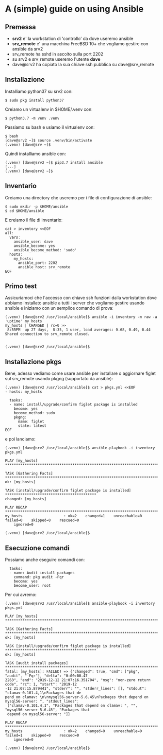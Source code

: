 # A (simple) guide on using Ansible

## Premessa
- **srv2** e' la workstation di 'controllo' da dove useremo ansible
- **srv_remote** e' una macchina FreeBSD 10+ che vogliamo gestire con ansible da srv2
- srv_remote ha sshd in ascolto sulla port 2202
- su srv2 e srv_remote useremo l'utente **dave**
- dave@srv2 ha copiato la sua chiave ssh pubblica su dave@srv_remote


## Installazione
Installiamo python37 su srv2 con:
```
$ sudo pkg install python37
```

Creiamo un virtualenv in $HOME/.venv con:
```
$ python3.7 -m venv .venv
```

Passiamo su bash e usiamo il virtualenv con:
```
$ bash
[dave@srv2 ~]$ source .venv/bin/activate
(.venv) [dave@srv ~]$ 
```

Quindi installiamo ansible con:
```
(.venv) [dave@srv2 ~]$ pip3.7 install ansible
[...]
(.venv) [dave@srv2 ~]$
```

## Inventario
Creiamo una directory che useremo per i file di configurazione di ansible:
```
$ sudo mkdir -p $HOME/ansible
$ cd $HOME/ansible
```

E creiamo il file di inventario:
```
cat > inventory <<EOF
all:
  vars:
    ansible_user: dave
    ansible_become: yes
    ansible_become_method: 'sudo'
  hosts:
    my_hosts:
      ansible_port: 2202
      ansible_host: srv_remote
EOF
```

## Primo test
Assicuriamoci che l'accesso con chiave ssh funzioni dalla workstation dove abbiamo
installato ansible a tutti i server che vogliamo gestire usando ansible e iniziamo
con un semplice comando di prova:
```
(.venv) [dave@srv2 /usr/local/ansible]$ ansible -i inventory -m raw -a 'uptime' my_hosts
my_hosts | CHANGED | rc=0 >>
 8:55PM  up 27 days,  8:35, 1 user, load averages: 0.68, 0.49, 0.44
Shared connection to srv_remote closed.


(.venv) [dave@srv2 /usr/local/ansible]$ 
```

## Installazione pkgs
Bene, adesso vediamo come usare ansible per installare o aggiornare figlet sul srv_remote
usando pkgng (supportato da ansible):
```
(.venv) [dave@srv2 /usr/local/ansible]$ cat > pkgs.yml <<EOF
- hosts: my_hosts

  tasks:
  - name: install/upgrade/confirm figlet package is installed
    become: yes
    become_method: sudo
    pkgng:
      name: figlet
      state: latest
EOF
```

e poi lanciamo:
```
(.venv) [dave@srv2 /usr/local/ansible]$ ansible-playbook -i inventory pkgs.yml

PLAY [my_hosts] *************************************************************************************

TASK [Gathering Facts] ******************************************************************************
ok: [my_hosts]

TASK [install/upgrade/confirm figlet package is installed] ******************************************
changed: [my_hosts]

PLAY RECAP ******************************************************************************************
my_hosts                   : ok=2    changed=1    unreachable=0    failed=0    skipped=0    rescued=0
    ignored=0

(.venv) [dave@srv2 /usr/local/ansible]$
```

## Esecuzione comandi
Possiamo anche eseguire comandi con:
```
  tasks:
  - name: Audit install packages
    command: pkg audit -Fqr
    become: yes
    become_user: root
```

Per cui avremo:
```
(.venv) [dave@srv2 /usr/local/ansible]$ ansible-playbook -i inventory pkgs.yml

PLAY [my_hosts] *************************************************************************************

TASK [Gathering Facts] ******************************************************************************
ok: [my_hosts]

TASK [install/upgrade/confirm figlet package is installed] ******************************************
ok: [my_hosts]

TASK [audit install packages] ***********************************************************************
fatal: [my_hosts]: FAILED! => {"changed": true, "cmd": ["pkg", "audit", "-Fqr"], "delta": "0:00:00.47
2263", "end": "2019-12-12 21:07:16.351704", "msg": "non-zero return code", "rc": 1, "start": "2019-12
-12 21:07:15.879441", "stderr": "", "stderr_lines": [], "stdout": "clamav-0.101.4,1\nPackages that de
pend on clamav: \n\nmysql56-server-5.6.45\nPackages that depend on mysql56-server: ", "stdout_lines":
 ["clamav-0.101.4,1", "Packages that depend on clamav: ", "", "mysql56-server-5.6.45", "Packages that
 depend on mysql56-server: "]}

PLAY RECAP ******************************************************************************************
my_hosts                   : ok=2    changed=0    unreachable=0    failed=1    skipped=0    rescued=0
    ignored=0

(.venv) [dave@srv2 /usr/local/ansible]$
```
